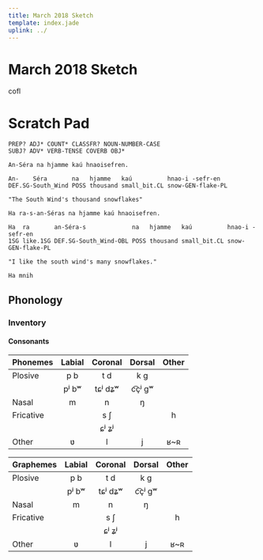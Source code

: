 ```yaml
---
title: March 2018 Sketch
template: index.jade
uplink: ../
---
```


# March 2018 Sketch
<!--{#top.center}-->
<div class="author">cofl</div>

<div class="scratchpad">

# Scratch Pad

```text
PREP? ADJ* COUNT* CLASSFR? NOUN-NUMBER-CASE
SUBJ? ADV* VERB-TENSE COVERB OBJ*
```

```example
An-Séra na hjamme kaú hnaoisefren.

An-    Séra       na   hjamme   kaú          hnao-i -sefr-en
DEF.SG-South_Wind POSS thousand small_bit.CL snow-GEN-flake-PL

"The South Wind's thousand snowflakes"
```

```example
Ha ra-s-an-Séras na hjamme kaú hnaoisefren.

Ha  ra       an-Séra-s             na   hjamme   kaú          hnao-i -sefr-en
1SG like.1SG DEF.SG-South_Wind-OBL POSS thousand small_bit.CL snow-GEN-flake-PL

"I like the south wind's many snowflakes."
```

```example
Ha mnih
```

</div>

## Phonology
### Inventory
#### Consonants
<div class="flex-parent">
<div class="flex-child">

|Phonemes                   |Labial|Coronal|Dorsal|Other|
|---------------------------|:----:|:-----:|:----:|:---:|
|Plosive<!--{rowspan=2}-->  |p b   |t d    |k g   |     |
|<!--{.hidden}-->           |pʲ bʷ |tɕʲ dʑʷ|c͡çʲ gʷ|     |
|Nasal                      |m     |n      |ŋ     |     |
|Fricative<!--{rowspan=2}-->|      |s ʃ    |      |h    |
|<!--{.hidden}-->           |      |ɕʲ ʑʲ  |      |     |
|Other                      |ʋ     |l      |j     |ʁ~ʀ  |
<!--{table:.tb-center.row-headers}-->
</div>
<div class="flex-child">

|Graphemes                  |Labial|Coronal|Dorsal|Other|
|---------------------------|:----:|:-----:|:----:|:---:|
|Plosive<!--{rowspan=2}-->  |p b   |t d    |k g   |     |
|<!--{.hidden}-->           |pʲ bʷ |tɕʲ dʑʷ|c͡çʲ gʷ|     |
|Nasal                      |m     |n      |ŋ     |     |
|Fricative<!--{rowspan=2}-->|      |s ʃ    |      |h    |
|<!--{.hidden}-->           |      |ɕʲ ʑʲ  |      |     |
|Other                      |ʋ     |l      |j     |ʁ~ʀ  |
<!--{table:.tb-center.row-headers}-->
</div>
</div>